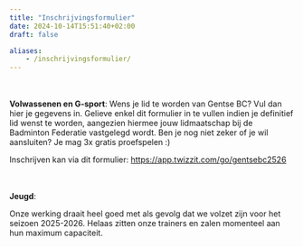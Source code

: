 ```yaml
---
title: "Inschrijvingsformulier"
date: 2024-10-14T15:51:40+02:00
draft: false

aliases:
    - /inschrijvingsformulier/  
---
```




   <br /> <br />**Volwassenen en G-sport**: 
   Wens je lid te worden van Gentse BC? Vul dan hier je gegevens in.
Gelieve enkel dit formulier in te vullen indien je definitief lid wenst te worden, aangezien hiermee jouw lidmaatschap bij de Badminton Federatie vastgelegd wordt. 
Ben je nog niet zeker of je wil aansluiten?  Je mag 3x gratis proefspelen :)

Inschrijven kan via dit formulier: https://app.twizzit.com/go/gentsebc2526  
<p><p>

<br /> <br />**Jeugd**: 
<p> Onze werking draait heel goed met als gevolg dat we volzet zijn voor het seizoen 2025-2026. Helaas zitten onze trainers en zalen momenteel aan hun maximum capaciteit. 


